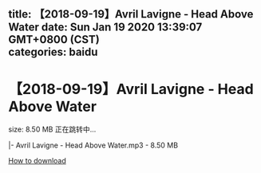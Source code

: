 
title: 【2018-09-19】Avril Lavigne - Head Above Water
date: Sun Jan 19 2020 13:39:07 GMT+0800 (CST)    
categories: baidu
---

# 【2018-09-19】Avril Lavigne - Head Above Water
size: 8.50 MB
 正在跳转中...
 
|- Avril Lavigne - Head Above Water.mp3 - 8.50 MB

[How to download](https://bpcam.bemobtrk.com/go/2ceec3aa-1ca2-46d6-b9ff-aaa5c184517c?jno=1656)